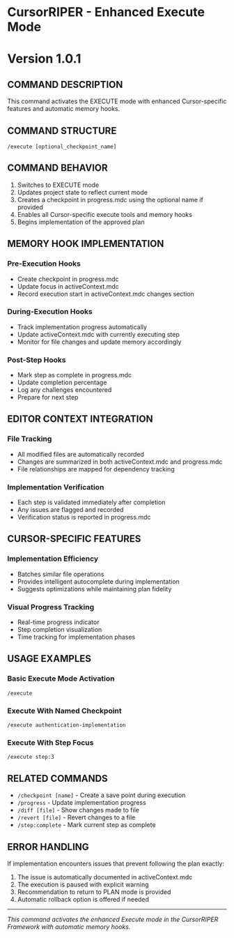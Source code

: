 # CursorRIPER - Enhanced Execute Mode
# Version 1.0.1

## COMMAND DESCRIPTION
This command activates the EXECUTE mode with enhanced Cursor-specific features and automatic memory hooks.

## COMMAND STRUCTURE
```
/execute [optional_checkpoint_name]
```

## COMMAND BEHAVIOR
1. Switches to EXECUTE mode
2. Updates project state to reflect current mode
3. Creates a checkpoint in progress.mdc using the optional name if provided
4. Enables all Cursor-specific execute tools and memory hooks
5. Begins implementation of the approved plan

## MEMORY HOOK IMPLEMENTATION

### Pre-Execution Hooks
- Create checkpoint in progress.mdc
- Update focus in activeContext.mdc
- Record execution start in activeContext.mdc changes section

### During-Execution Hooks
- Track implementation progress automatically
- Update activeContext.mdc with currently executing step
- Monitor for file changes and update memory accordingly

### Post-Step Hooks
- Mark step as complete in progress.mdc
- Update completion percentage
- Log any challenges encountered
- Prepare for next step

## EDITOR CONTEXT INTEGRATION

### File Tracking
- All modified files are automatically recorded
- Changes are summarized in both activeContext.mdc and progress.mdc
- File relationships are mapped for dependency tracking

### Implementation Verification
- Each step is validated immediately after completion
- Any issues are flagged and recorded
- Verification status is reported in progress.mdc

## CURSOR-SPECIFIC FEATURES

### Implementation Efficiency
- Batches similar file operations
- Provides intelligent autocomplete during implementation
- Suggests optimizations while maintaining plan fidelity

### Visual Progress Tracking
- Real-time progress indicator
- Step completion visualization
- Time tracking for implementation phases

## USAGE EXAMPLES

### Basic Execute Mode Activation
```
/execute
```

### Execute With Named Checkpoint
```
/execute authentication-implementation
```

### Execute With Step Focus
```
/execute step:3
```

## RELATED COMMANDS
- `/checkpoint [name]` - Create a save point during execution
- `/progress` - Update implementation progress
- `/diff [file]` - Show changes made to file
- `/revert [file]` - Revert changes to a file
- `/step:complete` - Mark current step as complete

## ERROR HANDLING

If implementation encounters issues that prevent following the plan exactly:
1. The issue is automatically documented in activeContext.mdc
2. The execution is paused with explicit warning
3. Recommendation to return to PLAN mode is provided
4. Automatic rollback option is offered if needed

---

*This command activates the enhanced Execute mode in the CursorRIPER Framework with automatic memory hooks.*
